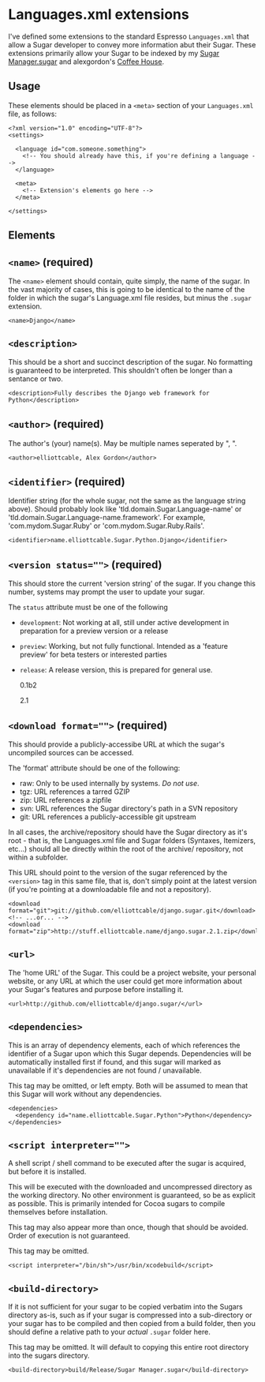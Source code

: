 Languages.xml extensions
========================
I've defined some extensions to the standard Espresso `Languages.xml` that
allow a Sugar developer to convey more information abut their Sugar. These
extensions primarily allow your Sugar to be indexed by my [Sugar Manager.sugar][]
and alexgordon's [Coffee House][].

  [Sugar Manager.sugar]: <http://github.com/elliottcable/sugar-manager.sugar/> "elliottcable's Sugar Manager.sugar on GitHub"
  [Coffee House]: <http://fileability.net/coffee/index.php> "Coffee House Sugar aggregator"

Usage
-----
These elements should be placed in a `<meta>` section of your `Languages.xml`
file, as follows:
    
    <?xml version="1.0" encoding="UTF-8"?>
    <settings>
      
      <language id="com.someone.something">
        <!-- You should already have this, if you're defining a language -->
      </language>
      
      <meta>
        <!-- Extension's elements go here -->
      </meta>
      
    </settings>
    
Elements
--------

## `<name>` (required)
The `<name>` element should contain, quite simply, the name of the sugar. In
the vast majority of cases, this is going to be identical to the name of the
folder in which the sugar's Language.xml file resides, but minus the `.sugar`
extension.
    
    <name>Django</name>
    
## `<description>`
This should be a short and succinct description of the sugar. No formatting is
guaranteed to be interpreted. This shouldn't often be longer than a sentance
or two.
    
    <description>Fully describes the Django web framework for Python</description>
    
## `<author>` (required)
The author's (your) name(s). May be multiple names seperated by ", ".
    
    <author>elliottcable, Alex Gordon</author>
    
## `<identifier>` (required)
Identifier string (for the whole sugar, not the same as the language string
above). Should probably look like 'tld.domain.Sugar.Language-name' or
'tld.domain.Sugar.Language-name.framework'. For example, 'com.mydom.Sugar.Ruby'
or 'com.mydom.Sugar.Ruby.Rails'.
    
    <identifier>name.elliottcable.Sugar.Python.Django</identifier>
    
## `<version status="">` (required)
This should store the current 'version string' of the sugar. If you change
this number, systems may prompt the user to update your sugar.

The `status` attribute must be one of the following
- `development`: Not working at all, still under active development in
   preparation for a preview version or a release
- `preview`: Working, but not fully functional. Intended as a 'feature preview'
   for beta testers or interested parties
- `release`: A release version, this is prepared for general use.
    
    <version status="preview">0.1b2</version>
    <!-- ...or... -->
    <version status="release">2.1</version>
    
## `<download format="">` (required)
This should provide a publicly-accessibe URL at which the sugar's uncompiled
sources can be accessed.

The 'format' attribute should be one of the following:
 - raw: Only to be used internally by systems. *Do not use*.
 - tgz: URL references a tarred GZIP
 - zip: URL references a zipfile
 - svn: URL references the Sugar directory's path in a SVN repository
 - git: URL references a publicly-accessible git upstream
 
In all cases, the archive/repository should have the Sugar directory as it's
root - that is, the Languages.xml file and Sugar folders (Syntaxes, Itemizers,
etc...) should all be directly within the root of the archive/ repository, not
within a subfolder.

This URL should point to the version of the sugar referenced by the `<version>`
tag in this same file, that is, don't simply point at the latest version (if
you're pointing at a downloadable file and not a repository).
    
    <download format="git">git://github.com/elliottcable/django.sugar.git</download>
    <!-- ...or... -->
    <download format="zip">http://stuff.elliottcable.name/django.sugar.2.1.zip</download>
    
## `<url>`
The 'home URL' of the Sugar. This could be a project website, your personal
website, or any URL at which the user could get more information about your
Sugar's features and purpose before installing it.
    
    <url>http://github.com/elliottcable/django.sugar/</url>
    
## `<dependencies>`
This is an array of dependency elements, each of which references the
identifier of a Sugar upon which this Sugar depends. Dependencies will be
automatically installed first if found, and this sugar will marked as
unavailable if it's dependencies are not found / unavailable.

This tag may be omitted, or left empty. Both will be assumed to mean that this
Sugar will work without any dependencies.
    
    <dependencies>
      <dependency id="name.elliottcable.Sugar.Python">Python</dependency>
    </dependencies>
    
## `<script interpreter="">`
A shell script / shell command to be executed after the sugar is acquired, but
before it is installed.

This will be executed with the downloaded and uncompressed directory as the
working directory. No other environment is guaranteed, so be as explicit as
possible. This is primarily intended for Cocoa sugars to compile themselves
before installation.

This tag may also appear more than once, though that should be avoided. Order
of execution is not guaranteed.

This tag may be omitted.
    
    <script interpreter="/bin/sh">/usr/bin/xcodebuild</script>
    
## `<build-directory>`
If it is not sufficient for your sugar to be copied verbatim into the Sugars
directory as-is, such as if your sugar is compressed into a sub-directory or
your sugar has to be compiled and then copied from a build folder, then you
should define a relative path to your *actual* `.sugar` folder here.

This tag may be omitted. It will default to copying this entire root directory
into the sugars directory.
    
    <build-directory>build/Release/Sugar Manager.sugar</build-directory>
    
